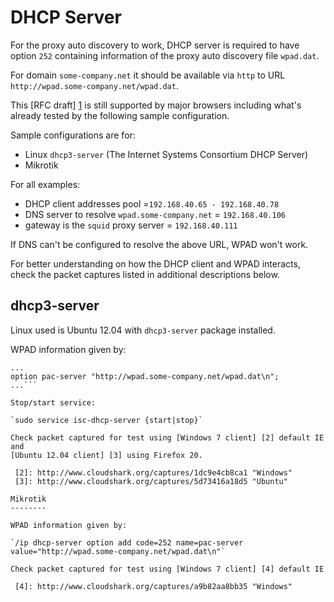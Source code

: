 DHCP Server
===========

For the proxy auto discovery to work, DHCP server is required to have option
`252` containing information of the proxy auto discovery file `wpad.dat`.

For domain `some-company.net` it should be available via `http` to URL
`http://wpad.some-company.net/wpad.dat`.

This [RFC draft] [1] is still supported by major browsers including what's
already tested by the following sample configuration.

 [1]: http://tools.ietf.org/html/draft-ietf-wrec-wpad-01  "WPAD"
 
 
Sample configurations are for:
* Linux `dhcp3-server` (The Internet Systems Consortium DHCP Server)
* Mikrotik

For all examples:
* DHCP client addresses pool =`192.168.40.65 - 192.168.40.78`
* DNS server to resolve `wpad.some-company.net` = `192.168.40.106`
* gateway is the `squid` proxy server = `192.168.40.111`

If DNS can't be configured to resolve the above URL, WPAD won't work.

For better understanding on how the DHCP client and WPAD interacts, check
the packet captures listed in additional descriptions below.

dhcp3-server
------------

Linux used is Ubuntu 12.04 with `dhcp3-server` package installed.

WPAD information given by:

```option pac-server code 252 = text;
...
option pac-server "http://wpad.some-company.net/wpad.dat\n";
...```

Stop/start service:

`sudo service isc-dhcp-server {start|stop}`

Check packet captured for test using [Windows 7 client] [2] default IE and
[Ubuntu 12.04 client] [3] using Firefox 20.

 [2]: http://www.cloudshark.org/captures/1dc9e4cb8ca1 "Windows"
 [3]: http://www.cloudshark.org/captures/5d73416a18d5 "Ubuntu"

Mikrotik
--------

WPAD information given by:

`/ip dhcp-server option add code=252 name=pac-server value="http://wpad.some-company.net/wpad.dat\n"`

Check packet captured for test using [Windows 7 client] [4] default IE

 [4]: http://www.cloudshark.org/captures/a9b82aa8bb35 "Windows"
 
